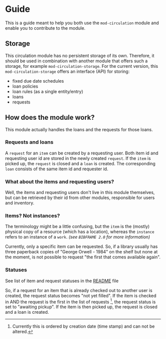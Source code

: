 # Guide

This is a guide meant to help you both use the `mod-circulation` module and
enable you to contribute to the module.

## Storage

This circulation module has no persistent storage of its own. Therefore, it 
should be used in combination with another module that offers such a storage, 
for example `mod-circulation-storage`. For the current version, this 
`mod-circulation-storage` offers an interface (API) for storing: 
* fixed due date schedules
* loan policies
* loan rules (as a single entity/entry)
* loans
* requests

## How does the module work?

This module actually handles the loans and the requests for those loans. 

### Requests and loans

A `request` for an `item` can be created by a requesting user. Both item id and 
requesting user id are stored in the newly created `request`. If the `item` is picked up, 
the `request` is closed and a `loan` is created. The corresponding `loan` consists 
of the same item id and requester id.

### What about the items and requesting users?

Well, the items and requesting users don't live in this module themselves, but can 
be retrieved by their id from other modules, responsible for users and 
inventory.

### Items? Not instances?

The terminology might be a little confusing, but the `item` is the (mostly)
physical copy of a resource (which has a location), whereas the `instance` 
refers to an instance of a `work`. *(see `BIBFRAME 2.0` for more information)*

Currently, only a specific item can be requested. So, if a library usually has 
three paperback copies of "George Orwell - 1984" on the shelf but none at the
moment, is not possible to request "the first that comes available again".

### Statuses

See list of item and request statuses in the [README](../README.md) file

So, if a request for an item that is already checked out to another user
is created, the request status becomes "not yet filled". If the item is checked
in AND the request is the first in the list of requests [^1], the request status 
is set to "awaiting pickup". If the item is then picked up, the request is 
closed and a loan is created.

[^1]: Currently this is ordered by creation date (time stamp) and can not be 
altered.

